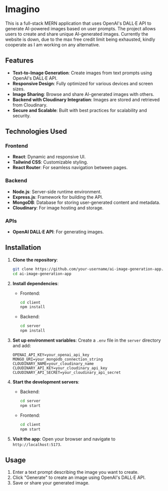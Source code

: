 # Imagino

This is a full-stack MERN application that uses OpenAI's DALL·E API to generate AI-powered images based on user prompts. The project allows users to create and share unique AI-generated images. Currently the website is down, due to the max free credit limit being exhausted, kindly cooperate as I am working on any alternative.

## Features

- **Text-to-Image Generation**: Create images from text prompts using OpenAI's DALL·E API.
- **Responsive Design**: Fully optimized for various devices and screen sizes.
- **Image Sharing**: Browse and share AI-generated images with others.
- **Backend with Cloudinary Integration**: Images are stored and retrieved from Cloudinary.
- **Secure and Scalable**: Built with best practices for scalability and security.

## Technologies Used

### Frontend
- **React**: Dynamic and responsive UI.
- **Tailwind CSS**: Customizable styling.
- **React Router**: For seamless navigation between pages.

### Backend
- **Node.js**: Server-side runtime environment.
- **Express.js**: Framework for building the API.
- **MongoDB**: Database for storing user-generated content and metadata.
- **Cloudinary**: For image hosting and storage.

### APIs
- **OpenAI DALL·E API**: For generating images.

## Installation

1. **Clone the repository**:
   ```bash
   git clone https://github.com/your-username/ai-image-generation-app.git
   cd ai-image-generation-app
   ```

2. **Install dependencies**:
   - Frontend:
     ```bash
     cd client
     npm install
     ```
   - Backend:
     ```bash
     cd server
     npm install
     ```

3. **Set up environment variables**:
   Create a `.env` file in the `server` directory and add:
   ```env
   OPENAI_API_KEY=your_openai_api_key
   MONGO_URI=your_mongodb_connection_string
   CLOUDINARY_NAME=your_cloudinary_name
   CLOUDINARY_API_KEY=your_cloudinary_api_key
   CLOUDINARY_API_SECRET=your_cloudinary_api_secret
   ```

4. **Start the development servers**:
   - Backend:
     ```bash
     cd server
     npm start
     ```
   - Frontend:
     ```bash
     cd client
     npm start
     ```

5. **Visit the app**:
   Open your browser and navigate to `http://localhost:5173`.

## Usage

1. Enter a text prompt describing the image you want to create.
2. Click "Generate" to create an image using OpenAI's DALL·E API.
3. Save or share your generated image.

